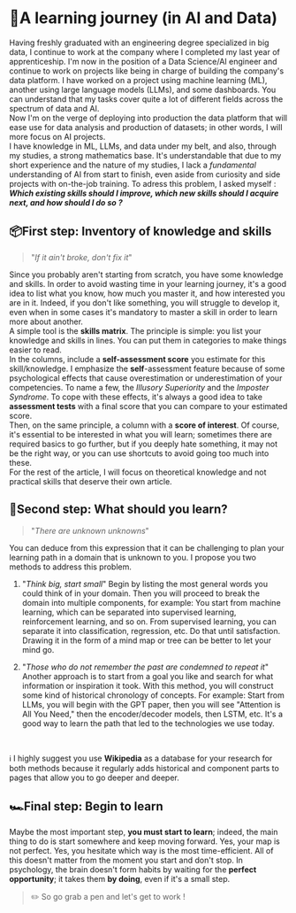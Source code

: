 # :compass:A learning journey (in AI and Data)

Having freshly graduated with an engineering degree specialized in big data, I continue to work at the company where I completed my last year of apprenticeship. I'm now in the position of a Data Science/AI engineer and continue to work on projects like being in charge of building the company's data platform. I have worked on a project using machine learning (ML), another using large language models (LLMs), and some dashboards. You can understand that my tasks cover quite a lot of different fields across the spectrum of data and AI.
</br>
Now I'm on the verge of deploying into production the data platform that will ease use for data analysis and production of datasets; in other words, I will more focus on AI projects.
</br>
I have knowledge in ML, LLMs, and data under my belt, and also, through my studies, a strong mathematics base. It's understandable that due to my short experience and the nature of my studies, I lack a *fundamental* understanding of AI from start to finish, even aside from curiosity and side projects with on-the-job training. To adress this problem, I asked myself :
</br>
***Which existing skills should I improve, which new skills should I acquire next, and how should I do so ?***

## :package:First step: Inventory of knowledge and skills 

>"*If it ain't broke, don't fix it*"

Since you probably aren't starting from scratch, you have some knowledge and skills. In order to avoid wasting time in your learning journey, it's a good idea to list what you know, how much you master it, and how interested you are in it. Indeed, if you don't like something, you will struggle to develop it, even when in some cases it's mandatory to master a skill in order to learn more about another.
</br>
A simple tool is the **skills matrix**. The principle is simple: you list your knowledge and skills in lines. You can put them in categories to make things easier to read.
</br>
In the columns, include a **self-assessment score** you estimate for this skill/knowledge. I emphasize the **self**-assessment feature because of some psychological effects that cause overestimation or underestimation of your competencies. To name a few, the *Illusory Superiority* and the *Imposter Syndrome*. To cope with these effects, it's always a good idea to take **assessment tests** with a final score that you can compare to your estimated score.
</br>
Then, on the same principle, a column with a **score of interest**. Of course, it's essential to be interested in what you will learn; sometimes there are required basics to go further, but if you deeply hate something, it may not be the right way, or you can use shortcuts to avoid going too much into these.
</br>
For the rest of the article, I will focus on theoretical knowledge and not practical skills that deserve their own article.

## :thinking:Second step: What should you learn?

>"*There are unknown unknowns*"

You can deduce from this expression that it can be challenging to plan your learning path in a domain that is unknown to you.
I propose you two methods to address this problem.

1. "*Think big, start small*"
Begin by listing the most general words you could think of in your domain. Then you will proceed to break the domain into multiple components, for example:
You start from machine learning, which can be separated into supervised learning, reinforcement learning, and so on.
From supervised learning, you can separate it into classification, regression, etc.
Do that until satisfaction. Drawing it in the form of a mind map or tree can be better to let your mind go.

2. "*Those who do not remember the past are condemned to repeat it*"
Another approach is to start from a goal you like and search for what information or inspiration it took. With this method, you will construct some kind of historical chronology of concepts.
For example: Start from LLMs, you will begin with the GPT paper, then you will see "Attention is All You Need," then the encoder/decoder models, then LSTM, etc.
It's a good way to learn the path that led to the technologies we use today.
</br>

:information_source: I highly suggest you use **Wikipedia** as a database for your research for both methods because it regularly adds historical and component parts to pages that allow you to go deeper and deeper.

## :racing_car:Final step: Begin to learn
Maybe the most important step, **you must start to learn**; indeed, the main thing to do is start somewhere and keep moving forward.
Yes, your map is not perfect. Yes, you hesitate which way is the most time-efficient.
All of this doesn't matter from the moment you start and don't stop.
In psychology, the brain doesn't form habits by waiting for the **perfect opportunity**; it takes them **by doing**, even if it's a small step.
</br>

>:pencil2: So go grab a pen and let's get to work !